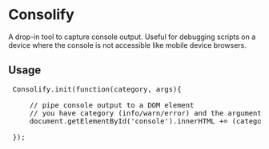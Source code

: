 # Consolify
 
 A drop-in tool to capture console output. Useful for debugging scripts on a device where the console is not accessible like mobile device browsers. 
 
 ## Usage
 <pre>
 Consolify.init(function(category, args){
 
     // pipe console output to a DOM element
     // you have category (info/warn/error) and the arguments of the console call
     document.getElementById('console').innerHTML += (category + ": " + JSON.stringify(args) + "\n");
 
 });
 </pre>
